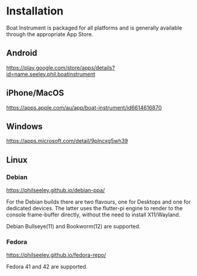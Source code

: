 # Installation

Boat Instrument is packaged for all platforms and is generally available through the appropriate App Store.

## Android

https://play.google.com/store/apps/details?id=name.seeley.phil.boatinstrument

## iPhone/MacOS

https://apps.apple.com/au/app/boat-instrument/id6614616870

## Windows

https://apps.microsoft.com/detail/9plncxg5wh39

## Linux

### Debian

https://philseeley.github.io/debian-ppa/

For the Debian builds there are two flavours, one for Desktops and one for dedicated devices. The latter uses the flutter-pi engine to render to the console frame-buffer directly, without the need to install X11/Wayland.

Debian Bullseye(11) and Bookworm(12) are supported.

### Fedora

https://philseeley.github.io/fedora-repo/

Fedora 41 and 42 are supported.
